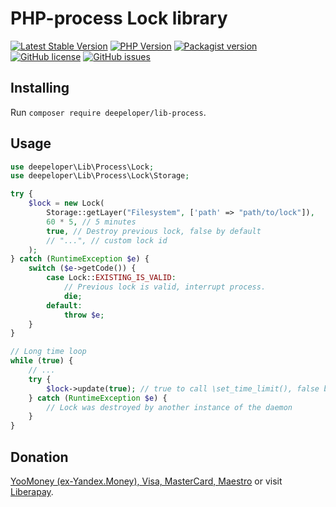 # PHP-process Lock library
[![Latest Stable Version](https://img.shields.io/packagist/v/deepeloper/lib-process.svg?style=flat-square)](https://packagist.org/packages/deepeloper/lib-process)
[![PHP Version](https://img.shields.io/packagist/php-v/deepeloper/lib-process)](https://www.php.net/)
[![Packagist version](https://img.shields.io/packagist/v/deepeloper/lib-process)](https://packagist.org/packages/deepeloper/lib-process)
[![GitHub license](https://img.shields.io/github/license/deepeloper/lib-process.svg)](https://github.com/deepeloper/lib-process/blob/master/LICENSE)
[![GitHub issues](https://img.shields.io/github/issues-raw/deepeloper/lib-process.svg)](https://github.com/deepeloper/lib-process/issues)

## Installing
Run `composer require deepeloper/lib-process`.

## Usage

```php
use deepeloper\Lib\Process\Lock;
use deepeloper\Lib\Process\Lock\Storage;

try {
    $lock = new Lock(
        Storage::getLayer("Filesystem", ['path' => "path/to/lock"]),
        60 * 5, // 5 minutes
        true, // Destroy previous lock, false by default
        // "...", // custom lock id
    );
} catch (RuntimeException $e) {
    switch ($e->getCode()) {
        case Lock::EXISTING_IS_VALID:
            // Previous lock is valid, interrupt process.
            die;
        default:
            throw $e;
    }
}

// Long time loop
while (true) {
    // ...
    try {
        $lock->update(true); // true to call \set_time_limit(), false by default
    } catch (RuntimeException $e) {
        // Lock was destroyed by another instance of the daemon
    }
}
```

## Donation
[YooMoney (ex-Yandex.Money), Visa, MasterCard, Maestro](https://yoomoney.ru/to/41001351141494) or visit [Liberapay](https://liberapay.com/don.bidon/donate).
